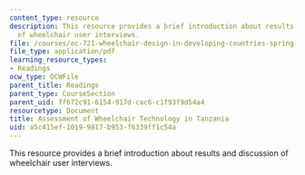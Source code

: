 ```yaml
---
content_type: resource
description: This resource provides a brief introduction about results and discussion
  of wheelchair user interviews.
file: /courses/ec-721-wheelchair-design-in-developing-countries-spring-2009/a5c415ef10199817b953f6339ff1c54a_MITEC_721S09_read01_winter.pdf
file_type: application/pdf
learning_resource_types:
- Readings
ocw_type: OCWFile
parent_title: Readings
parent_type: CourseSection
parent_uid: ff672c91-6154-917d-cac6-c1f93f9d54a4
resourcetype: Document
title: Assessment of Wheelchair Technology in Tanzania
uid: a5c415ef-1019-9817-b953-f6339ff1c54a
---
```

This resource provides a brief introduction about results and discussion of wheelchair user interviews.

